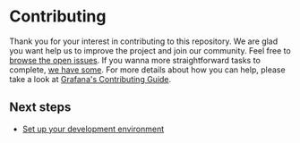 # Contributing
Thank you for your interest in contributing to this repository. We are glad you want help us to improve the project and join our community. Feel free to [browse the open issues](https://github.com/grafana/github-datasource/issues). If you wanna more straightforward tasks to complete, [we have some](https://github.com/grafana/github-datasource/issues?q=is%3Aissue+is%3Aopen+label%3A%22good+first+issue%22).  For more details about how you can help, please take a look at [Grafana's Contributing Guide](https://github.com/grafana/grafana/blob/master/CONTRIBUTING.md).

## Next steps
- [Set up your development environment](./docs/developer-guide.md)
